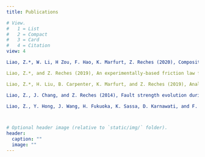 ```yaml
---
title: Publications

# View.
#   1 = List
#   2 = Compact
#   3 = Card
#   4 = Citation
view: 4

Liao, Z.*, W. Li, H Zou, F. Hao, K. Marfurt, Z. Reches (2020), Composite damage zones in the subsurface. Geophysical Journal International, 222: 225–230

Liao, Z.*, and Z. Reches (2019), An experimentally-based friction law for high-velocity, long-displacement slip-pulse events during earthquakes. Earth and Planetary Science Letters, 515:209-220.

Liao, Z.*, H. Liu, B. Carpenter, K. Marfurt, and Z. Reches (2019), Analysis of fault damage-zones by using 3D seismic coherence in Anadarko Basin, Oklahoma. AAPG Bulletin, DOI：10.1306/1219181413417207

Liao, Z., J. Chang, and Z. Reches (2014), Fault strength evolution during high velocity friction experiments with slip-pulse and constant-velocity loading. Earth and Planetary Science Letters, 406: 93-101.

Liao, Z., Y. Hong, J. Wang, H. Fukuoka, K. Sassa, D. Karnawati, and F. Fathani (2010), Prototyping an experimental early warning system for rainfall-induced landslides in Indonesia using satellite remote sensing and geospatial datasets. Landslides, 7(3): 317-324.



# Optional header image (relative to `static/img/` folder).
header:
  caption: ""
  image: ""
---
```

